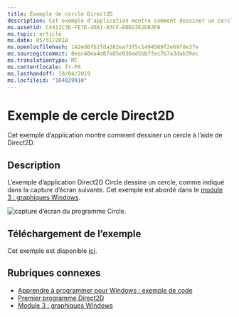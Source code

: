 ```yaml
---
title: Exemple de cercle Direct2D
description: Cet exemple d’application montre comment dessiner un cercle à l’aide de Direct2D.
ms.assetid: C4413C3D-FE7E-4DA1-83CF-EDD23E2DB3F8
ms.topic: article
ms.date: 05/31/2018
ms.openlocfilehash: 142ed6f52fda382ea73f5c1494569f2e69f8e37e
ms.sourcegitcommit: 8eac40ea4d87a85e036ed5bbffec7b7a3dab39ec
ms.translationtype: MT
ms.contentlocale: fr-FR
ms.lasthandoff: 10/04/2019
ms.locfileid: "104029910"
---
```

# <a name="direct2d-circle-sample"></a>Exemple de cercle Direct2D

Cet exemple d’application montre comment dessiner un cercle à l’aide de Direct2D.

## <a name="description"></a>Description

L’exemple d’application Direct2D Circle dessine un cercle, comme indiqué dans la capture d’écran suivante. Cet exemple est abordé dans le [module 3 : graphiques Windows](module-3---windows-graphics.md).

![capture d’écran du programme Circle.](images/graphics08.png)

## <a name="downloading-the-sample"></a>Téléchargement de l’exemple

Cet exemple est disponible [ici](https://github.com/microsoft/Windows-classic-samples/tree/master/Samples/Win7Samples/begin/LearnWin32/Direct2DCircle).

## <a name="related-topics"></a>Rubriques connexes

* [Apprendre à programmer pour Windows : exemple de code](learn-to-program-for-windows--sample-code.md)
* [Premier programme Direct2D](your-first-direct2d-program.md)
* [Module 3 : graphiques Windows](module-3---windows-graphics.md)

